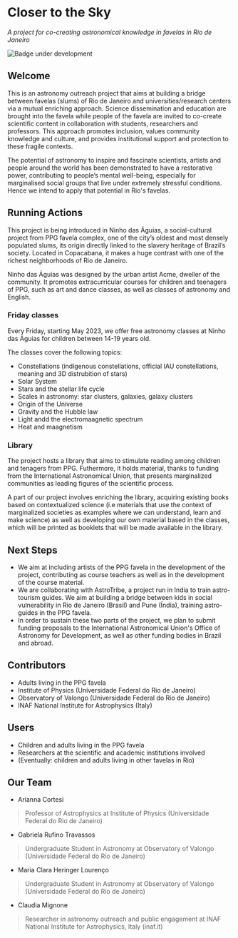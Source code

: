 # Closer to the Sky
*A project for co-creating astronomical knowledge in favelas in Rio de Janeiro*

![Badge under development](http://img.shields.io/static/v1?label=STATUS&message=under%20Development&color=GREEN&style=for-the-badge)


## Welcome
This is an astronomy outreach project that aims at building a bridge between favelas (slums) of Rio de Janeiro and universities/research centers via a mutual enriching approach. Science dissemination and education are brought into the favela while people of the favela are invited to co-create scientific content in collaboration with students, researchers and professors. This approach promotes inclusion, values community knowledge and culture, and provides institutional support and protection to these fragile contexts.

The potential of astronomy to inspire and fascinate scientists, artists and people around the world has been demonstrated to have a restorative power, contributing to people’s mental well-being, especially for marginalised social groups that live under extremely stressful conditions. Hence we intend to apply that potential in Rio's favelas.

## Running Actions
This project is being introduced in Ninho das Águias, a social-cultural project from PPG favela complex, one of the city’s oldest and most densely populated slums, its origin directly linked to the slavery heritage of Brazil’s society. Located in Copacabana, it makes a huge contrast with one of the richest neighborhoods of Rio de Janeiro.

Ninho das Águias was designed by the urban artist Acme, dweller of the community. It promotes extracurricular courses for children and teenagers of PPG, such as art and dance classes, as well as classes of astronomy and English. 

### Friday classes

Every Friday, starting May 2023, we offer free astronomy classes at Ninho das Águias for children between 14-19 years old.

The classes cover the following topics:
* Constellations (indigenous constellations, official IAU constellations, meaning and 3D distrubition of stars)
* Solar System
* Stars and the stellar life cycle
* Scales in astronomy: star clusters, galaxies, galaxy clusters
* Origin of the Universe
* Gravity and the Hubble law
* Light andd the electromaagnetic spectrum
* Heat and maagnetism

### Library
The project hosts a library that aims to stimulate reading among children and tenagers from PPG. Futhermore, it holds material, thanks to funding from the International Astronomical Union, that presents marginalized communities as leading figures of the scientific process.

A part of our project involves enriching the library, acquiring existing books based on contextualized science (i.e materials that use the context of marginalized societies as examples where we can understand, learn and make science) as well as developing our own material based in the classes, which will be printed as booklets that will be made available in the library. 


## Next Steps

- We aim at including artists of the PPG favela in the development of the project, contributing as course teachers as well as in the development of the course material. 
- We are collaborating with AstroTribe, a project run in India to train astro-tourism guides. We aim at building a bridge between kids in social vulnerability in Rio de Janeiro (Brasil) and Pune (Índia), training astro-guides in the PPG favela.
- In order to sustain these two parts of the project, we plan to submit funding proposals to the International Astronomical Union's Office of Astronomy for Development, as well as other funding bodies in Brazil and abroad.



## Contributors
- Adults living in the PPG favela
- Institute of Physics (Universidade Federal do Rio de Janeiro)
- Observatory of Valongo (Universidade Federal do Rio de Janeiro)
- INAF National Institute for Astrophysics (Italy)

## Users
- Children and adults living in the PPG favela 
- Researchers at the scientific and academic institutions involved
- (Eventually: children and adults living in other favelas in Rio)

## Our Team
- Arianna Cortesi
> Professor of Astrophysics at Institute of Physics (Universidade Federal do Rio de Janeiro)
- Gabriela Rufino Travassos
> Undergraduate Student in Astronomy at Observatory of Valongo (Universidade Federal do Rio de Janeiro)
- Maria Clara Heringer Lourenço
> Undergraduate Student in Astronomy at Observatory of Valongo (Universidade Federal do Rio de Janeiro) 
- Claudia Mignone
> Researcher in astronomy outreach and public engagement at INAF National Institute for Astrophysics, Italy (inaf.it)

